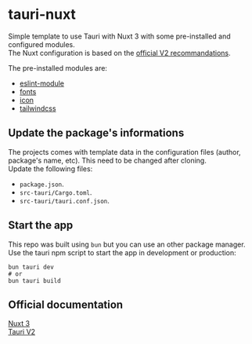 # tauri-nuxt
Simple template to use Tauri with Nuxt 3 with some pre-installed and configured modules.  
The Nuxt configuration is based on the [official V2 recommandations](https://v2.tauri.app/start/frontend/nuxt/).  

The pre-installed modules are:
- [eslint-module](https://nuxt.com/modules/eslint-module)
- [fonts](https://nuxt.com/modules/fonts)
- [icon](https://nuxt.com/modules/icon)
- [tailwindcss](https://nuxt.com/modules/tailwindcss)

## Update the package's informations
The projects comes with template data in the configuration files (author, package's name, etc). This need to be changed after cloning.  
Update the following files:
- `package.json`.
- `src-tauri/Cargo.toml`.
- `src-tauri/tauri.conf.json`.

## Start the app
This repo was built using `bun` but you can use an other package manager.  
Use the tauri npm script to start the app in development or production:  
```
bun tauri dev
# or 
bun tauri build
```

## Official documentation
[Nuxt 3](https://nuxt.com/)  
[Tauri V2](https://v2.tauri.app/)  
